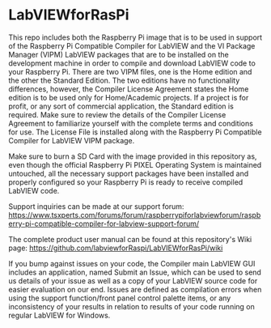 # LabVIEWforRasPi
This repo includes both the Raspberry Pi image that is to be used in support of the Raspberry Pi Compatible Compiler for LabVIEW and the VI Package Manager (VIPM) LabVIEW packages that are to be installed on the development machine in order to compile and download LabVIEW code to your Raspberry Pi. There are two VIPM files, one is the Home edition and the other the Standard Edition. The two editions have no functionality differences, however, the Compiler License Agreement states the Home edition is to be used only for Home/Academic projects. If a project is for profit, or any sort of commercial application, the Standard edition is required. Make sure to review the details of the Compiler License Agreement to familiarize yourself with the complete terms and conditions for use. The License File is installed along with the Raspberry Pi Compatible Compiler for LabVIEW VIPM package.

Make sure to burn a SD Card with the image provided in this repository as, even though the official Raspberry Pi PIXEL Operating System is maintained untouched, all the necessary support packages have been installed and properly configured so your Raspberry Pi is ready to receive compiled LabVIEW code. 

Support inquiries can be made at our support forum: 
https://www.tsxperts.com/forums/forum/raspberrypiforlabviewforum/raspberry-pi-compatible-compiler-for-labview-support-forum/

The complete product user manual can be found at this repository's Wiki page: https://github.com/labviewforRaspi/LabVIEWforRasPi/wiki

If you bump against issues on your code, the Compiler main LabVIEW GUI includes an application, named Submit an Issue, which can be used to send us details of your issue as well as a copy of your LabVIEW source code for easier evaluation on our end. Issues are defined as compilation errors when using the support function/front panel control palette items, or any inconsistency of your results in relation to results of your code running on regular LabVIEW for Windows.
